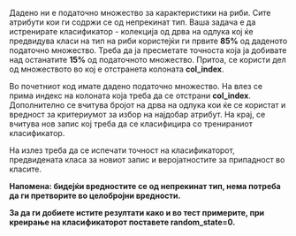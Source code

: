 Дадено ни е податочно множество за карактеристики на риби. Сите атрибути кои ги содржи се од непрекинат тип. Ваша задача е да истренирате класификатор - колекција од дрва на одлука кој ќе предвидува класи на тип на риби користејќи ги првите **85%** од даденото податочно множество. Треба да ја пресметате точноста која ја добивате над останатите **15%** од податочното множество. Притоа, се користи дел од множеството во кој е отстранета колоната **col_index**.

Во почетниот код имате дадено податочно множество. На влез се прима индекс на колоната која треба да се отстрани **col_index**. Дополнително се вчитува бројот на дрва на одлука кои ќе се користат и вредност за критериумот за избор на најдобар атрибут. На крај, се вчитува нов запис кој треба да се класифицира со тренираниот класификатор.

На излез треба да се испечати точност на класификаторот, предвидената класа за новиот запис и веројатностите за припадност во класите.

**Напомена: бидејќи вредностите се од непрекинат тип, нема потреба да ги претворите во целобројни вредности.**

**За да ги добиете истите резултати како и во тест примерите, при креирање на класификаторот поставете random_state=0.**